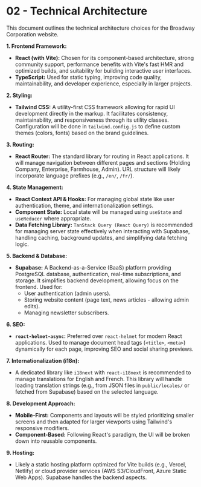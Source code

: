 # 02 - Technical Architecture

This document outlines the technical architecture choices for the Broadway Corporation website.

**1. Frontend Framework:**

*   **React (with Vite):** Chosen for its component-based architecture, strong community support, performance benefits with Vite's fast HMR and optimized builds, and suitability for building interactive user interfaces.
*   **TypeScript:** Used for static typing, improving code quality, maintainability, and developer experience, especially in larger projects.

**2. Styling:**

*   **Tailwind CSS:** A utility-first CSS framework allowing for rapid UI development directly in the markup. It facilitates consistency, maintainability, and responsiveness through its utility classes. Configuration will be done in `tailwind.config.js` to define custom themes (colors, fonts) based on the brand guidelines.

**3. Routing:**

*   **React Router:** The standard library for routing in React applications. It will manage navigation between different pages and sections (Holding Company, Enterprise, Farmhouse, Admin). URL structure will likely incorporate language prefixes (e.g., `/en/`, `/fr/`).

**4. State Management:**

*   **React Context API & Hooks:** For managing global state like user authentication, theme, and internationalization settings.
*   **Component State:** Local state will be managed using `useState` and `useReducer` where appropriate.
*   **Data Fetching Library:** `TanStack Query (React Query)` is recommended for managing server state effectively when interacting with Supabase, handling caching, background updates, and simplifying data fetching logic.

**5. Backend & Database:**

*   **Supabase:** A Backend-as-a-Service (BaaS) platform providing PostgreSQL database, authentication, real-time subscriptions, and storage. It simplifies backend development, allowing focus on the frontend. Used for:
    *   User authentication (admin users).
    *   Storing website content (page text, news articles - allowing admin edits).
    *   Managing newsletter subscribers.

**6. SEO:**

*   **`react-helmet-async`:** Preferred over `react-helmet` for modern React applications. Used to manage document head tags (`<title>`, `<meta>`) dynamically for each page, improving SEO and social sharing previews.

**7. Internationalization (i18n):**

*   A dedicated library like `i18next` with `react-i18next` is recommended to manage translations for English and French. This library will handle loading translation strings (e.g., from JSON files in `public/locales/` or fetched from Supabase) based on the selected language.

**8. Development Approach:**

*   **Mobile-First:** Components and layouts will be styled prioritizing smaller screens and then adapted for larger viewports using Tailwind's responsive modifiers.
*   **Component-Based:** Following React's paradigm, the UI will be broken down into reusable components.

**9. Hosting:**

*   Likely a static hosting platform optimized for Vite builds (e.g., Vercel, Netlify) or cloud provider services (AWS S3/CloudFront, Azure Static Web Apps). Supabase handles the backend aspects. 